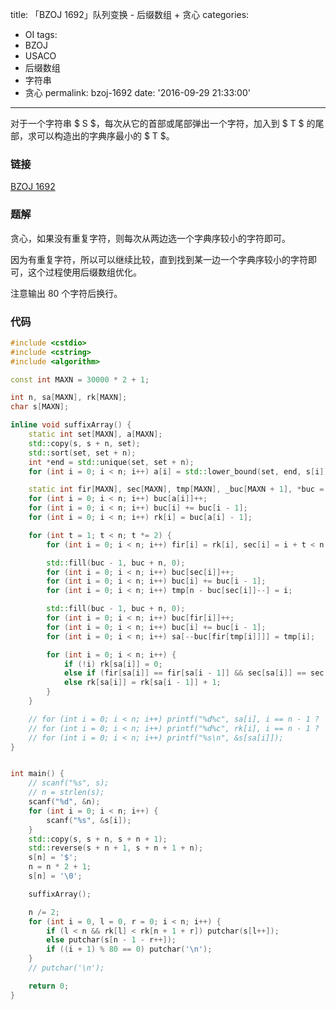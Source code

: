 title: 「BZOJ 1692」队列变换 - 后缀数组 + 贪心
categories:
  - OI
tags:
  - BZOJ
  - USACO
  - 后缀数组
  - 字符串
  - 贪心
permalink: bzoj-1692
date: '2016-09-29 21:33:00'
---

对于一个字符串 $ S $，每次从它的首部或尾部弹出一个字符，加入到 $ T $ 的尾部，求可以构造出的字典序最小的 $ T $。

<!-- more -->

### 链接

[BZOJ 1692](http://www.lydsy.com/JudgeOnline/problem.php?id=1692)

### 题解

贪心，如果没有重复字符，则每次从两边选一个字典序较小的字符即可。

因为有重复字符，所以可以继续比较，直到找到某一边一个字典序较小的字符即可，这个过程使用后缀数组优化。

注意输出 80 个字符后换行。

### 代码

```cpp
#include <cstdio>
#include <cstring>
#include <algorithm>

const int MAXN = 30000 * 2 + 1;

int n, sa[MAXN], rk[MAXN];
char s[MAXN];

inline void suffixArray() {
    static int set[MAXN], a[MAXN];
    std::copy(s, s + n, set);
    std::sort(set, set + n);
    int *end = std::unique(set, set + n);
    for (int i = 0; i < n; i++) a[i] = std::lower_bound(set, end, s[i]) - set;

    static int fir[MAXN], sec[MAXN], tmp[MAXN], _buc[MAXN + 1], *buc = _buc + 1;
    for (int i = 0; i < n; i++) buc[a[i]]++;
    for (int i = 0; i < n; i++) buc[i] += buc[i - 1];
    for (int i = 0; i < n; i++) rk[i] = buc[a[i] - 1];

    for (int t = 1; t < n; t *= 2) {
        for (int i = 0; i < n; i++) fir[i] = rk[i], sec[i] = i + t < n ? rk[i + t] : -1;

        std::fill(buc - 1, buc + n, 0);
        for (int i = 0; i < n; i++) buc[sec[i]]++;
        for (int i = 0; i < n; i++) buc[i] += buc[i - 1];
        for (int i = 0; i < n; i++) tmp[n - buc[sec[i]]--] = i;

        std::fill(buc - 1, buc + n, 0);
        for (int i = 0; i < n; i++) buc[fir[i]]++;
        for (int i = 0; i < n; i++) buc[i] += buc[i - 1];
        for (int i = 0; i < n; i++) sa[--buc[fir[tmp[i]]]] = tmp[i];

        for (int i = 0; i < n; i++) {
            if (!i) rk[sa[i]] = 0;
            else if (fir[sa[i]] == fir[sa[i - 1]] && sec[sa[i]] == sec[sa[i - 1]]) rk[sa[i]] = rk[sa[i - 1]];
            else rk[sa[i]] = rk[sa[i - 1]] + 1;
        }
    }

    // for (int i = 0; i < n; i++) printf("%d%c", sa[i], i == n - 1 ? '\n' : ' ');
    // for (int i = 0; i < n; i++) printf("%d%c", rk[i], i == n - 1 ? '\n' : ' ');
    // for (int i = 0; i < n; i++) printf("%s\n", &s[sa[i]]);
}


int main() {
    // scanf("%s", s);
    // n = strlen(s);
    scanf("%d", &n);
    for (int i = 0; i < n; i++) {
        scanf("%s", &s[i]);
    }
    std::copy(s, s + n, s + n + 1);
    std::reverse(s + n + 1, s + n + 1 + n);
    s[n] = '$';
    n = n * 2 + 1;
    s[n] = '\0';

    suffixArray();

    n /= 2;
    for (int i = 0, l = 0, r = 0; i < n; i++) {
        if (l < n && rk[l] < rk[n + 1 + r]) putchar(s[l++]);
        else putchar(s[n - 1 - r++]);
        if ((i + 1) % 80 == 0) putchar('\n');
    }
    // putchar('\n');

    return 0;
}
```